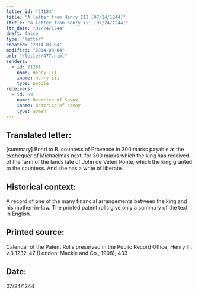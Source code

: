 ```yaml
---
letter_id: "24184"
title: "A letter from Henry III (07/24/1244)"
ititle: "a letter from henry iii (07/24/1244)"
ltr_date: "07/24/1244"
draft: false
type: "letter"
created: "2014-03-04"
modified: "2014-03-04"
url: "/letter/477.html"
senders:
  - id: 21381
    name: Henry III
    iname: henry iii
    type: people
receivers:
  - id: 69
    name: Beatrice of Savoy
    iname: beatrice of savoy
    type: woman
---
```

<h2> Translated letter:</h2>[summary]  Bond to B. countess of Provence in 300 marks payable at the exchequer of Michaelmas next, for 300 marks which the king has received of the farm of the lands late of John de Veteri Ponte, which the king granted to the countess.
And she has a write of liberate.
<h2 class="mt-4"> Historical context:</h2>A record of one of the many financial arrangements between the king and his mother-in-law.  The printed patent rolls give only a summary of the text in English.
<h2 class="mt-4"> Printed source:</h2>Calendar of the Patent Rolls preserved in the Public Record Office, Henry III, v.3 1232-47 (London:  Mackie and Co., 1908), 433
<h2 class="mt-4"> Date:</h2>07/24/1244